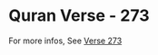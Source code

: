 # Quran Verse - 273 

For more infos, See [Verse 273](https://www.quranbookk.com/quran/search?q=273)